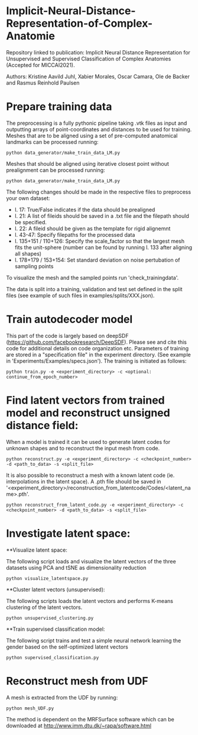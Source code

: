 # Implicit-Neural-Distance-Representation-of-Complex-Anatomie
Repository linked to publication: Implicit Neural Distance Representation for Unsupervised and Supervised Classification of Complex Anatomies (Accepted for MICCAI2021).

Authors: Kristine Aavild Juhl, Xabier Morales, Oscar Camara, Ole de Backer and Rasmus Reinhold Paulsen

# Prepare training data
The preprocessing is a fully pythonic pipeline taking .vtk files as input and outputting arrays of point-coordinates and distances to be used for training. 
Meshes that are to be aligned using a set of pre-computed anatomical landmarks can be processed running:
```
python data_generator/make_train_data_LM.py
```
Meshes that should be aligned using iterative closest point without prealignment can be processed running:
```
python data_generator/make_train_data_LM.py
```

The following changes should be made in the respective files to preprocess your own dataset:
- l. 17: True/False indicates if the data should be prealigned
- l. 21: A list of fileids should be saved in a .txt file and the filepath should be specified.
- l. 22: A fileid should be given as the template for rigid alignemnt 
- l. 43-47: Specify filepaths for the processed data
- l. 135+151 / 110+126: Specify the scale_factor so that the largest mesh fits the unit-sphere (number can be found by running l. 133 after aligning all shapes)
- l. 178+179 / 153+154: Set standard deviation on noise pertubation of sampling points

To visualize the mesh and the sampled points run 'check_trainingdata'. 

The data is split into a training, validation and test set defined in the split files (see example of such files in examples/splits/XXX.json). 

# Train autodecoder model
This part of the code is largely based on deepSDF (https://github.com/facebookresearch/DeepSDF). Please see and cite this code for additional details on code organization etc.
Parameters of training are stored in a "specification file" in the experiment directory. (See example in 'Experiments/Examples/specs.json'). 
The training is initiated as follows: 
```
python train.py -e <experiment_directory> -c <optional: continue_from_epoch_number>
```

# Find latent vectors from trained model and reconstruct unsigned distance field: 
When a model is trained it can be used to generate latent codes for unknown shapes and to reconstruct the input mesh from code. 
```
python reconstruct.py -e <experiment_directory> -c <checkpoint_number> -d <path_to_data> -s <split_file>
```
It is also possible to reconstruct a mesh with a known latent code (ie. interpolations in the latent space). 
A .pth file should be saved in '<experiment_directory>/reconstruction_from_latentcode/Codes/<latent_name>.pth'. 
```
python reconstruct_from_latent_code.py -e <experiment_directory> -c <checkpoint_number> -d <path_to_data> -s <split_file>
```

# Investigate latent space:

**Visualize latent space:

The following script loads and visualize the latent vectors of the three datasets using PCA and tSNE as dimensionality reduction
```
python visualize_latentspace.py
```

**Cluster latent vectors (unsupervised):

The following scripts loads the latent vectors and performs K-means clustering of the latent vectors. 
```
python unsupervised_clustering.py
```

**Train supervised classification model: 

The following script trains and test a simple neural network learning the gender based on the self-optimized latent vectors
```
python supervised_classification.py
```

# Reconstruct mesh from UDF
A mesh is extracted from the UDF by running:
```
python mesh_UDF.py
```
The method is dependent on the MRFSurface software which can be downloaded at http://www.imm.dtu.dk/~rapa/software.html

